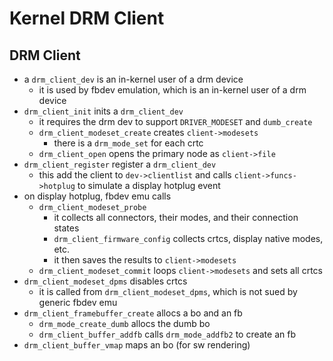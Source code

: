 Kernel DRM Client
=================

## DRM Client

- a `drm_client_dev` is an in-kernel user of a drm device
  - it is used by fbdev emulation, which is an in-kernel user of a drm device
- `drm_client_init` inits a `drm_client_dev`
  - it requires the drm dev to support `DRIVER_MODESET` and `dumb_create`
  - `drm_client_modeset_create` creates `client->modesets`
    - there is a `drm_mode_set` for each crtc
   - `drm_client_open` opens the primary node as `client->file`
- `drm_client_register` register a `drm_client_dev`
  - this add the client to `dev->clientlist` and calls
    `client->funcs->hotplug` to simulate a display hotplug event
- on display hotplug, fbdev emu calls
  - `drm_client_modeset_probe`
    - it collects all connectors, their modes, and their connection states
    - `drm_client_firmware_config` collects crtcs, display native modes, etc.
    - it then saves the results to `client->modesets`
  - `drm_client_modeset_commit` loops `client->modesets` and sets all crtcs
- `drm_client_modeset_dpms` disables crtcs
  - it is called from `drm_client_modeset_dpms`, which is not sued by generic
    fbdev emu
- `drm_client_framebuffer_create` allocs a bo and an fb
  - `drm_mode_create_dumb` allocs the dumb bo
  - `drm_client_buffer_addfb` calls `drm_mode_addfb2` to create an fb
- `drm_client_buffer_vmap` maps an bo (for sw rendering)
